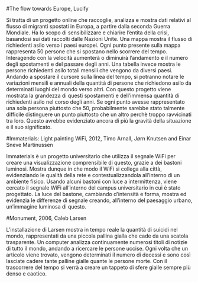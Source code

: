 #The flow towards Europe, Lucify

Si tratta di un progetto online che raccoglie, analizza e mostra dati relativi al flusso di migranti spostati in Europa, a partire dalla seconda Guerra Mondiale. Ha lo scopo di sensibilizzare e chiarire l’entita della crisi, basandosi sui dati raccolti dalle Nazioni Unite.
Una mappa mostra il flusso di richiedenti asilo verso i paesi europei. Ogni punto presente sulla mappa rappresenta 50 persone che si spostano nello scorrere del tempo. Interagendo con la velocità aumenterà o diminuirà l’andamento e il numero degli spostamenti e del passare degli anni.
Una tabella invece mostra le persone richiedenti asilo totali mensili che vengono da diversi paesi. Andando a spostare il cursore sulla linea del tempo, si potranno notare le variazioni mensili e annuali della quantità di persone che richiedono asilo da determinati luoghi del mondo verso altri.
Con questo progetto viene mostrata la grandezza di questi spostamenti e dell’immensa quantità di richiedenti asilo nel corso degli anni. Se ogni punto avesse rappresentato una sola persona piuttosto che 50, probabilmente sarebbe stato talmente difficile distinguere un punto piuttosto che un altro perchè troppo ravvicinati tra loro. Questo avrebbe evidenziato ancora di più la gravità della situazione e il suo significato.


#Immaterials: Light painting WiFi, 2012, Timo Arnall, Jørn Knutsen and Einar Sneve Martinussen

Immaterials è un progetto universitario che utilizza il segnale WiFi per creare una visualizzazione comprensibile di questo, grazie a dei bastoni luminosi. Mostra dunque in che modo il WiFi si collega alla città, evidenziando le qualità della rete e contestualizzandola all’interno di un ambiente fisico.
Usando alcuni bastoni con luce a intermittenza, viene cercato il segnale WiFi all’interno del campus universitario in cui è stato progettato. La luce del bastone, cambiando d’intensità e forma, mostra ed evidenzia le differenze di segnale creando, all’interno del paesaggio urbano, un’immagine luminosa di questo.


#Monument, 2006, Caleb Larsen

L’installazione di Larsen mostra in tempo reale la quantità di suicidi nel mondo, rappresentati da una piccola pallina gialla che cade da una scatola trasparente.
Un computer analizza continuamente numerosi titoli di notizie di tutto il mondo, andando a ricercare le persone uccise. Ogni volta che un articolo viene trovato, vengono determinati il numero di decessi e sono così lasciate cadere tante palline gialle quante le persone morte. Con il trascorrere del tempo si verrà a creare un tappeto di sfere gialle sempre più denso e caotico.
